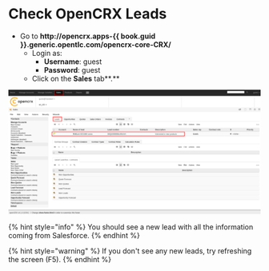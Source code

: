 # Check OpenCRX Leads

* Go to **http://opencrx.apps-{{ book.guid }}.generic.opentlc.com/opencrx-core-CRX/**
  * Login as:
    * **Username**: guest
    * **Password**: guest
  * Click on the **Sales** tab**.**

![](../../.gitbook/assets/image%20%2892%29.png)

{% hint style="info" %}
You should see a new lead with all the information coming from Salesforce.
{% endhint %}

{% hint style="warning" %}
If you don't see any new leads, try refreshing the screen \(F5\).
{% endhint %}



